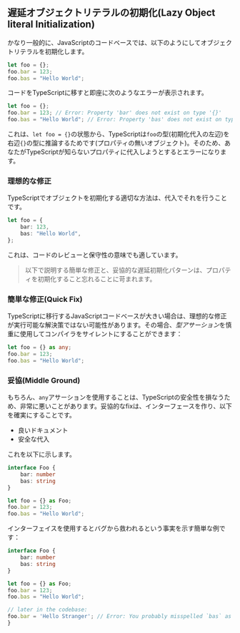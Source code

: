 ## 遅延オブジェクトリテラルの初期化(Lazy Object literal Initialization)

かなり一般的に、JavaScriptのコードベースでは、以下のようにしてオブジェクトリテラルを初期化します。

```ts
let foo = {};
foo.bar = 123;
foo.bas = "Hello World";
```

コードをTypeScriptに移すと即座に次のようなエラーが表示されます。

```ts
let foo = {};
foo.bar = 123; // Error: Property 'bar' does not exist on type '{}'
foo.bas = "Hello World"; // Error: Property 'bas' does not exist on type '{}'
```

これは、`let foo = {}`の状態から、TypeScriptは`foo`の型(初期化代入の左辺)を右辺`{}`の型に推論するためです(プロパティの無いオブジェクト)。そのため、あなたがTypeScriptが知らないプロパティに代入しようとするとエラーになります。

### 理想的な修正

TypeScriptでオブジェクトを初期化する適切な方法は、代入でそれを行うことです。

```ts
let foo = {
    bar: 123,
    bas: "Hello World",
};
```

これは、コードのレビューと保守性の意味でも適しています。

> 以下で説明する簡単な修正と、妥協的な遅延初期化パターンは、プロパティを初期化すること忘れることに苛まれます。

### 簡単な修正(Quick Fix)

TypeScriptに移行するJavaScriptコードベースが大きい場合は、理想的な修正が実行可能な解決策ではない可能性があります。その場合、*型アサーション*を慎重に使用してコンパイラをサイレントにすることができます：

```ts
let foo = {} as any;
foo.bar = 123;
foo.bas = "Hello World";
```

### 妥協(Middle Ground)

もちろん、`any`アサーションを使用することは、TypeScriptの安全性を損なうため、非常に悪いことがあります。妥協的なfixは、インターフェースを作り、以下を確実にすることです。

* 良いドキュメント
* 安全な代入

これを以下に示します。

```ts
interface Foo {
    bar: number
    bas: string
}

let foo = {} as Foo;
foo.bar = 123;
foo.bas = "Hello World";
```

インターフェイスを使用するとバグから救われるという事実を示す簡単な例です：

```ts
interface Foo {
    bar: number
    bas: string
}

let foo = {} as Foo;
foo.bar = 123;
foo.bas = "Hello World";

// later in the codebase:
foo.bar = 'Hello Stranger'; // Error: You probably misspelled `bas` as `bar`, cannot assign string to number
}
```

